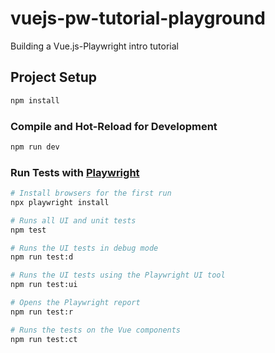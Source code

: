 # vuejs-pw-tutorial-playground

Building a Vue.js-Playwright intro tutorial

## Project Setup

```sh
npm install
```

### Compile and Hot-Reload for Development

```sh
npm run dev
```

### Run Tests with [Playwright](https://playwright.dev)

```sh
# Install browsers for the first run
npx playwright install

# Runs all UI and unit tests
npm test

# Runs the UI tests in debug mode
npm run test:d

# Runs the UI tests using the Playwright UI tool
npm run test:ui

# Opens the Playwright report
npm run test:r

# Runs the tests on the Vue components
npm run test:ct
```
